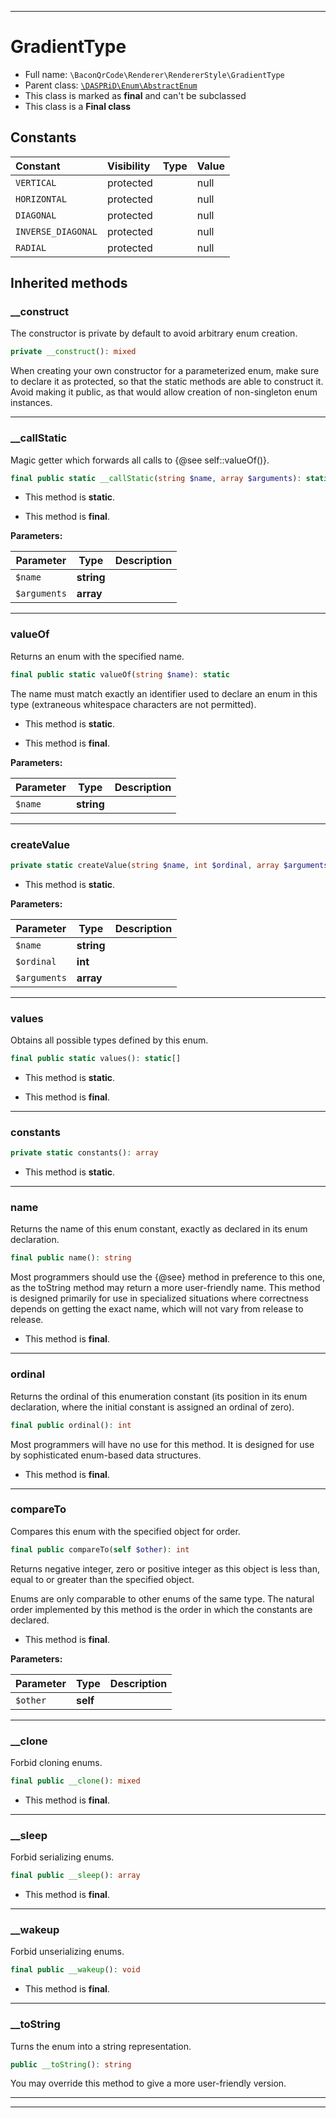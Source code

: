 ***

# GradientType





* Full name: `\BaconQrCode\Renderer\RendererStyle\GradientType`
* Parent class: [`\DASPRiD\Enum\AbstractEnum`](../../../DASPRiD/Enum/AbstractEnum.md)
* This class is marked as **final** and can't be subclassed
* This class is a **Final class**


## Constants

| Constant | Visibility | Type | Value |
|:---------|:-----------|:-----|:------|
|`VERTICAL`|protected| |null|
|`HORIZONTAL`|protected| |null|
|`DIAGONAL`|protected| |null|
|`INVERSE_DIAGONAL`|protected| |null|
|`RADIAL`|protected| |null|




## Inherited methods


### __construct

The constructor is private by default to avoid arbitrary enum creation.

```php
private __construct(): mixed
```

When creating your own constructor for a parameterized enum, make sure to declare it as protected, so that
the static methods are able to construct it. Avoid making it public, as that would allow creation of
non-singleton enum instances.









***

### __callStatic

Magic getter which forwards all calls to {@see self::valueOf()}.

```php
final public static __callStatic(string $name, array $arguments): static
```



* This method is **static**.

* This method is **final**.


**Parameters:**

| Parameter | Type | Description |
|-----------|------|-------------|
| `$name` | **string** |  |
| `$arguments` | **array** |  |




***

### valueOf

Returns an enum with the specified name.

```php
final public static valueOf(string $name): static
```

The name must match exactly an identifier used to declare an enum in this type (extraneous whitespace characters
are not permitted).

* This method is **static**.

* This method is **final**.


**Parameters:**

| Parameter | Type | Description |
|-----------|------|-------------|
| `$name` | **string** |  |




***

### createValue



```php
private static createValue(string $name, int $ordinal, array $arguments): static
```



* This method is **static**.




**Parameters:**

| Parameter | Type | Description |
|-----------|------|-------------|
| `$name` | **string** |  |
| `$ordinal` | **int** |  |
| `$arguments` | **array** |  |




***

### values

Obtains all possible types defined by this enum.

```php
final public static values(): static[]
```



* This method is **static**.

* This method is **final**.





***

### constants



```php
private static constants(): array
```



* This method is **static**.







***

### name

Returns the name of this enum constant, exactly as declared in its enum declaration.

```php
final public name(): string
```

Most programmers should use the {@see} method in preference to this one, as the toString
method may return a more user-friendly name. This method is designed primarily for use in specialized situations
where correctness depends on getting the exact name, which will not vary from release to release.



* This method is **final**.





***

### ordinal

Returns the ordinal of this enumeration constant (its position in its enum declaration, where the initial
constant is assigned an ordinal of zero).

```php
final public ordinal(): int
```

Most programmers will have no use for this method. It is designed for use by sophisticated enum-based data
structures.



* This method is **final**.





***

### compareTo

Compares this enum with the specified object for order.

```php
final public compareTo(self $other): int
```

Returns negative integer, zero or positive integer as this object is less than, equal to or greater than the
specified object.

Enums are only comparable to other enums of the same type. The natural order implemented by this method is the
order in which the constants are declared.



* This method is **final**.


**Parameters:**

| Parameter | Type | Description |
|-----------|------|-------------|
| `$other` | **self** |  |




***

### __clone

Forbid cloning enums.

```php
final public __clone(): mixed
```





* This method is **final**.





***

### __sleep

Forbid serializing enums.

```php
final public __sleep(): array
```





* This method is **final**.





***

### __wakeup

Forbid unserializing enums.

```php
final public __wakeup(): void
```





* This method is **final**.





***

### __toString

Turns the enum into a string representation.

```php
public __toString(): string
```

You may override this method to give a more user-friendly version.









***


***


